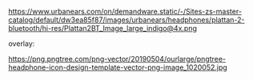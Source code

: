 https://www.urbanears.com/on/demandware.static/-/Sites-zs-master-catalog/default/dw3ea85f87/images/urbanears/headphones/plattan-2-bluetooth/hi-res/Plattan2BT_Image_large_indigo@4x.png

overlay:

https://png.pngtree.com/png-vector/20190504/ourlarge/pngtree-headphone-icon-design-template-vector-png-image_1020052.jpg
